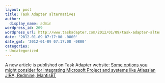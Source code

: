 ```yaml
---
layout: post
title: Task Adapter alternatives
author:
  display_name: admin
wordpress_id: 269
wordpress_url: http://www.taskadapter.com/2012/01/09/task-adapter-alternatives/
date: '2012-01-09 07:17:00 -0800'
date_gmt: '2012-01-09 07:17:00 -0800'
categories:
- Uncategorized
---
```

<p>A new article is published on Task Adapter website: <a href="http://taskadapter.com/compare_with_other_systems">Some options you might consider for integrating Microsoft Project and systems like Atlassian JIRA, Redmine, MantisBT</a></p>
